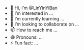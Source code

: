 - 👋 Hi, I’m @LinYinYiBan
- 👀 I’m interested in ...
- 🌱 I’m currently learning ...
- 💞️ I’m looking to collaborate on ...
- 📫 How to reach me ...
- 😄 Pronouns: ...
- ⚡ Fun fact: ...

<!---
LinYinYiBan/LinYinYiBan is a ✨ special ✨ repository because its `README.md` (this file) appears on your GitHub profile.
You can click the Preview link to take a look at your changes.
--->
